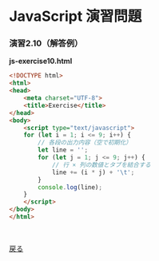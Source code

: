 # JavaScript 演習問題

### 演習2.10（解答例）

**js-exercise10.html**

```html
<!DOCTYPE html>
<html>
<head>
    <meta charset="UTF-8">
    <title>Exercise</title>
</head>
<body>
    <script type="text/javascript">
    for (let i = 1; i <= 9; i++) {
        // 各段の出力内容（空で初期化）
        let line = '';
        for (let j = 1; j <= 9; j++) {
            // 行 × 列の数値とタブを結合する
            line += (i * j) + '\t';
        }
        console.log(line);
    }
    </script>
</body>
</html>
```

<br>

[戻る](../README.md)